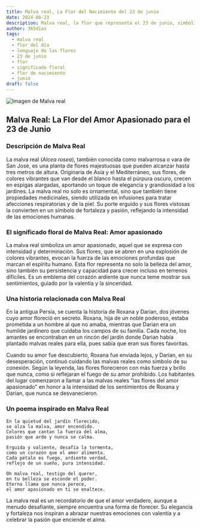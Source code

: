 ```yaml
---
title: Malva real, La Flor del Nacimiento del 23 de junio
date: 2024-06-23
description: Malva real, la flor que representa el 23 de junio, simboliza Amor apasionado. Descubre su fascinante historia, significado en el lenguaje de las flores y una poesía que celebra su belleza.
author: 365días
tags:
  - malva real
  - flor del día
  - lenguaje de las flores
  - 23 de junio
  - flor
  - significado floral
  - flor de nacimiento
  - junio
draft: false
---
```


![Imagen de Malva real](https://cdn.pixabay.com/photo/2018/08/15/05/58/hollyhock-3607356_1280.jpg#center)


## Malva Real: La Flor del Amor Apasionado para el 23 de Junio

### Descripción de Malva Real

La malva real (_Alcea rosea_), también conocida como malvarrosa o vara de San José, es una planta de flores majestuosas que pueden alcanzar hasta tres metros de altura. Originaria de Asia y el Mediterráneo, sus flores, de colores vibrantes que van desde el blanco hasta el púrpura oscuro, crecen en espigas alargadas, aportando un toque de elegancia y grandiosidad a los jardines. La malva real no solo es ornamental, sino que también tiene propiedades medicinales, siendo utilizada en infusiones para tratar afecciones respiratorias y de la piel. Su porte erguido y sus flores vistosas la convierten en un símbolo de fortaleza y pasión, reflejando la intensidad de las emociones humanas.

### El significado floral de Malva Real: Amor apasionado

La malva real simboliza un amor apasionado, aquel que se expresa con intensidad y determinación. Sus flores, que se abren en una explosión de colores vibrantes, evocan la fuerza de las emociones profundas que marcan el espíritu humano. Esta flor representa no solo la belleza del amor, sino también su persistencia y capacidad para crecer incluso en terrenos difíciles. Es un emblema del corazón ardiente que nunca teme mostrar sus sentimientos, guiado por la valentía y la sinceridad.

### Una historia relacionada con Malva Real

En la antigua Persia, se cuenta la historia de Roxana y Darian, dos jóvenes cuyo amor floreció en secreto. Roxana, hija de un noble poderoso, estaba prometida a un hombre al que no amaba, mientras que Darian era un humilde jardinero que cuidaba los campos de su familia. Cada noche, los amantes se encontraban en un rincón del jardín donde Darian había plantado malvas reales para ella, pues sabía que eran sus flores favoritas.

Cuando su amor fue descubierto, Roxana fue enviada lejos, y Darian, en su desesperación, continuó cuidando las malvas reales como símbolo de su conexión. Según la leyenda, las flores florecieron con más fuerza y brillo que nunca, como si reflejaran el fuego de su amor prohibido. Los habitantes del lugar comenzaron a llamar a las malvas reales "las flores del amor apasionado" en honor a la intensidad de los sentimientos de Roxana y Darian, que nunca se desvanecieron.

### Un poema inspirado en Malva Real

```
En la quietud del jardín florecido,  
se alza la malva, amor encendido.  
Colores que cantan la fuerza del alma,  
pasión que arde y nunca se calma.  

Erguida y valiente, desafía la tormenta,  
como un corazón que el amor alimenta.  
Cada pétalo es fuego, ardiente verdad,  
reflejo de un sueño, pura intensidad.  

Oh malva real, testigo del querer,  
en tu belleza se esconde el poder.  
Eterna llama que nunca perece,  
el amor apasionado en ti se enaltece.  
```

La malva real es un recordatorio de que el amor verdadero, aunque a menudo desafiante, siempre encuentra una forma de florecer. Su elegancia y fortaleza nos inspiran a abrazar nuestras emociones con valentía y a celebrar la pasión que enciende el alma.
